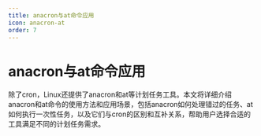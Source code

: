 ```yaml
---
title: anacron与at命令应用
icon: anacron-at
order: 7
---
```


# anacron与at命令应用

除了cron，Linux还提供了anacron和at等计划任务工具。本文将详细介绍anacron和at命令的使用方法和应用场景，包括anacron如何处理错过的任务、at如何执行一次性任务，以及它们与cron的区别和互补关系，帮助用户选择合适的工具满足不同的计划任务需求。
